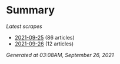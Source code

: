 # Summary
*Latest scrapes*
* [2021-09-25](https://github.com/nuuuwan/news_lk/blob/data/news_lk.2021-09-25.json) (86 articles)
* [2021-09-26](https://github.com/nuuuwan/news_lk/blob/data/news_lk.2021-09-26.json) (12 articles)

*Generated at 03:08AM, September 26, 2021*